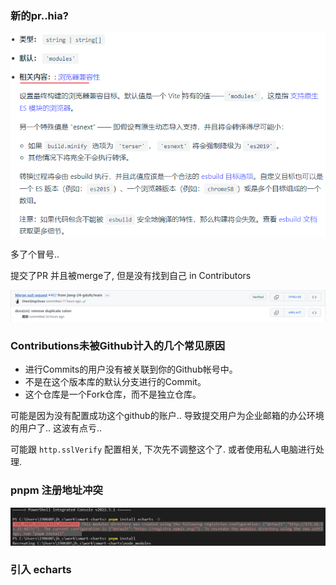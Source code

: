 ### 新的pr..hia?

![image-20220510151954827](./imgs/image-20220510151954827.png)

多了个冒号..

提交了PR 并且被merge了, 但是没有找到自己 in Contributors

![image-20220511113521895](./imgs/image-20220511113521895.png)



### Contributions未被Github计入的几个常见原因

- 进行Commits的用户没有被关联到你的Github帐号中。
- 不是在这个版本库的默认分支进行的Commit。
- 这个仓库是一个Fork仓库，而不是独立仓库。

可能是因为没有配置成功这个github的账户.. 导致提交用户为企业邮箱的办公环境的用户了.. 这波有点亏..

可能跟 `http.sslVerify` 配置相关, 下次先不调整这个了. 或者使用私人电脑进行处理.

### pnpm 注册地址冲突

![image-20220511154941987](./imgs/image-20220511154941987.png)

### 引入 echarts 

